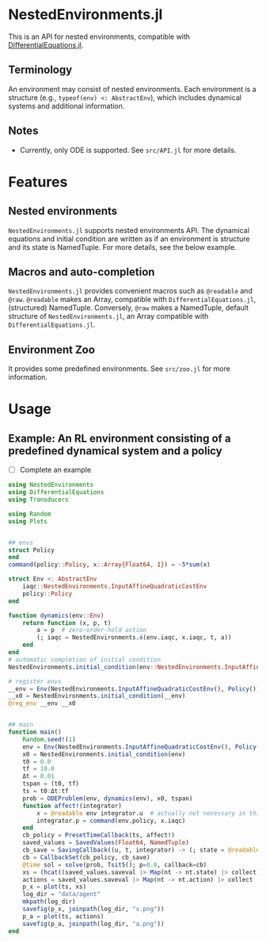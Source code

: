 # NestedEnvironments.jl
This is an API for nested environments,
compatible with [DifferentialEquations.jl](https://github.com/SciML/DifferentialEquations.jl).

## Terminology
An environment may consist of nested environments.
Each environment is a structure (e.g., `typeof(env) <: AbstractEnv`), which includes dynamical systems and additional information.

## Notes
- Currently, only ODE is supported.
See `src/API.jl` for more details.

# Features
## Nested environments
`NestedEnvironments.jl` supports nested environments API.
The dynamical equations and initial condition are written as if an environment is structure and its state is NamedTuple.
For more details, see the below example.

## Macros and auto-completion
`NestedEnvironments.jl` provides convenient macros such as `@readable` and `@raw`.
`@readable` makes an Array, compatible with `DifferentialEquations.jl`, (structured) NamedTuple.
Conversely,
`@raw` makes a NamedTuple, default structure of `NestedEnvironments.jl`, an Array compatible with `DifferentialEquations.jl`.

## Environment Zoo
It provides some predefined environments. See `src/zoo.jl` for more information.


# Usage
## Example: An RL environment consisting of a predefined dynamical system and a policy
- [ ] Complete an example
```julia
using NestedEnvironments
using DifferentialEquations
using Transducers

using Random
using Plots


## envs
struct Policy
end
command(policy::Policy, x::Array{Float64, 1}) = -5*sum(x)

struct Env <: AbstractEnv
    iaqc::NestedEnvironments.InputAffineQuadraticCostEnv
    policy::Policy
end

function dynamics(env::Env)
    return function (x, p, t)
        a = p  # zero-order-hold action
        (; iaqc = NestedEnvironments.ẋ(env.iaqc, x.iaqc, t, a))
    end
end
# automatic completion of initial condition
NestedEnvironments.initial_condition(env::NestedEnvironments.InputAffineQuadraticCostEnv) = 2*(rand(2) .- 0.5)

# register envs
__env = Env(NestedEnvironments.InputAffineQuadraticCostEnv(), Policy())
__x0 = NestedEnvironments.initial_condition(__env)
@reg_env __env __x0


## main
function main()
    Random.seed!(1)
    env = Env(NestedEnvironments.InputAffineQuadraticCostEnv(), Policy())
    x0 = NestedEnvironments.initial_condition(env)
    t0 = 0.0
    tf = 10.0
    Δt = 0.01
    tspan = (t0, tf)
    ts = t0:Δt:tf
    prob = ODEProblem(env, dynamics(env), x0, tspan)
    function affect!(integrator)
        x = @readable env integrator.u  # actually not necessary in this case but recommended
        integrator.p = command(env.policy, x.iaqc)
    end
    cb_policy = PresetTimeCallback(ts, affect!)
    saved_values = SavedValues(Float64, NamedTuple)
    cb_save = SavingCallback((u, t, integrator) -> (; state = @readable(env, integrator.u).iaqc, action = integrator.p), saved_values, saveat=ts)
    cb = CallbackSet(cb_policy, cb_save)
    @time sol = solve(prob, Tsit5(); p=0.0, callback=cb)
    xs = (hcat((saved_values.saveval |> Map(nt -> nt.state) |> collect)...))'
    actions = saved_values.saveval |> Map(nt -> nt.action) |> collect
    p_x = plot(ts, xs)
    log_dir = "data/agent"
    mkpath(log_dir)
    savefig(p_x, joinpath(log_dir, "x.png"))
    p_a = plot(ts, actions)
    savefig(p_a, joinpath(log_dir, "a.png"))
end
```
